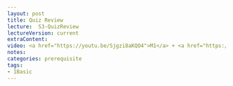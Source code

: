 ```yaml
---
layout: post
title: Quiz Review   
lecture:  S3-QuizReview
lectureVersion: current
extraContent:  
video: <a href="https://youtu.be/Sjgzi8aKQO4">M1</a> + <a href="https://youtu.be/Ac6pwhJR-t4">M2</a>
notes: 
categories: prerequisite 
tags:
- 1Basic
---
```

